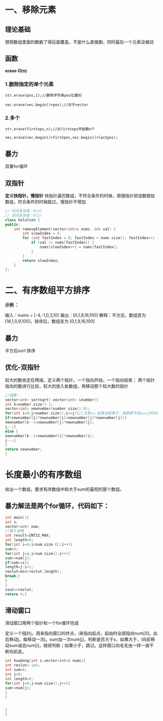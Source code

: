 # 一、移除元素
## 理论基础
想把数组里面的数删了得后面覆盖，不是什么直接删，同时最后一个元素没被动
## 函数
**erase O(n)**
### 1.删除指定的单个元素
```
str.erase(pos,1);//删除字符串pos位置的

vec.erase(vec.begin()+pos);//对于vector
```
### 2.多个
```
str.erase(firstops,n);//从firstops开始删n个

vec.erase(vec.begin()+firstpos,vec.begin()+lastpos);
```
## 暴力
双重for循环
## 双指针
**定义快指针，慢指针**
快指针遍历数组，不符合条件的时候，用慢指针把该数赋给数组，符合条件的时候跳过，慢指针不增加


```CPP
// 时间复杂度：O(n)
// 空间复杂度：O(1)
class Solution {
public:
    int removeElement(vector<int>& nums, int val) {
        int slowIndex = 0;
        for (int fastIndex = 0; fastIndex < nums.size(); fastIndex++) {
            if (val != nums[fastIndex]) {
                nums[slowIndex++] = nums[fastIndex];
            }
        }
        return slowIndex;
    }
};
```
# 二、有序数组平方排序
**示例 ：**

输入：nums = [-4,-1,0,3,10]
输出：[0,1,9,16,100]
解释：平方后，数组变为 [16,1,0,9,100]，排序后，数组变为 [0,1,9,16,100]
## 暴力
平方后sort 排序
## 优化-双指针
较大的数肯定在两端，定义两个指针，一个指向开始，一个指向结束；
两个指针指向的数进行比较，较大的放入新数组，再移动那个较大数的指针

```cpp
//函数：
vector<int> sortsqrt( vector<int> &number){
int k=number.size()-1;
vector<int> newnumber(number.size(),0);
for(int i=0;j=number.size();i<=j){//注意<=,如果没有等于，就更新不到i==j时的那个数
if(newnumber[i]*newnumber[i]<newnumber[j]*newnumber[j]){
newnumber[k--]=newnumber[j]*newnumber[j];
j--;}
else {
newnumber[k--]=newnumber[i]*newnumber[i];
i--;}
}
return newnumber;
}
```
# 长度最小的有序数组
给出一个数组，要求有序数组中和大于sum的最短的那个数组。

## 暴力解法是两个for循环，代码如下：
```cpp
int main(){
int s;
vector<int> num;
//输入省略
int result=INT32_MAX;
int length=0;
for(int i=0;i<num.size（）；i++){
sum=0;
for(int j=i;j<num.size();j++){
sum+=num[j];
if(num>=s){
length=j-i+1;
reslut=min(reslut,length);
break;}
}
}
cout<<reslut;
return 0;}
```
## 滑动窗口
滑动窗口用两个指针和一个for循环完成


定义一个指针j，用来指向窗口的终点，i来指向起点，起始时全部指向num[0]。此后移动j，每移动一次j，sum加一次num[j]，判断是否大于s，如果大于，i向前移动sum减去num[i]，继续判断；如果小于，跳过。这样窗口向毛毛虫一样一直不断向前走。
```cpp
int huadong(int s,vector<int>& nums){
int reslut=-1e6;
int sum=0;
int i=0;
int length=0;
for(int j=0;j<num.size();j++){
sum+=num[j];
}
}


}
}
